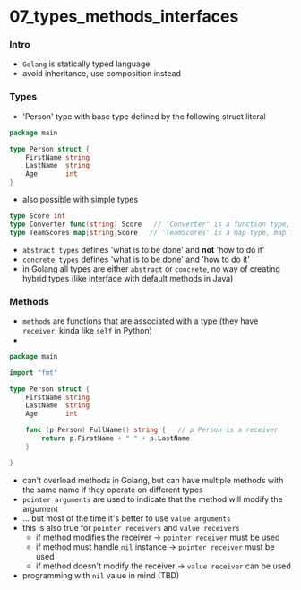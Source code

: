 # 07_types_methods_interfaces

### Intro
* `Golang` is statically typed language
* avoid inheritance, use composition instead

### Types
* 'Person' type with base type defined by the following struct literal
```go
package main

type Person struct {
    FirstName string
    LastName  string
    Age       int
}
```
* also possible with simple types
```go
type Score int
type Converter func(string) Score   // 'Converter' is a function type, function that takes a string and returns a 'Score' 
type TeamScores map[string]Score   // 'TeamScores' is a map type, map from string to 'Score'
```
* `abstract types` defines 'what is to be done' and **not** 'how to do it'
* `concrete types` defines 'what is to be done' and 'how to do it'
* in Golang all types are either `abstract` or `concrete`, no way of creating hybrid types (like interface with default methods in Java)

### Methods
* `methods` are functions that are associated with a type (they have `receiver`, kinda like `self` in Python)
* 
```go
package main

import "fmt"

type Person struct {
    FirstName string
    LastName  string
    Age       int

    func (p Person) FullName() string {   // p Person is a receiver
        return p.FirstName + " " + p.LastName
    }

}
```
* can't overload methods in Golang, but can have multiple methods with the same name if they operate on different types
* `pointer arguments` are used to indicate that the method will modify the argument
* ... but most of the time it's better to use `value arguments`
* this is also true for `pointer receivers` and `value receivers`
    - if method modifies the receiver -> `pointer receiver` must be used
    - if method must handle `nil` instance -> `pointer receiver` must be used
    - if method doesn't modify the receiver -> `value receiver` can be used
* programming with `nil` value in mind (TBD)